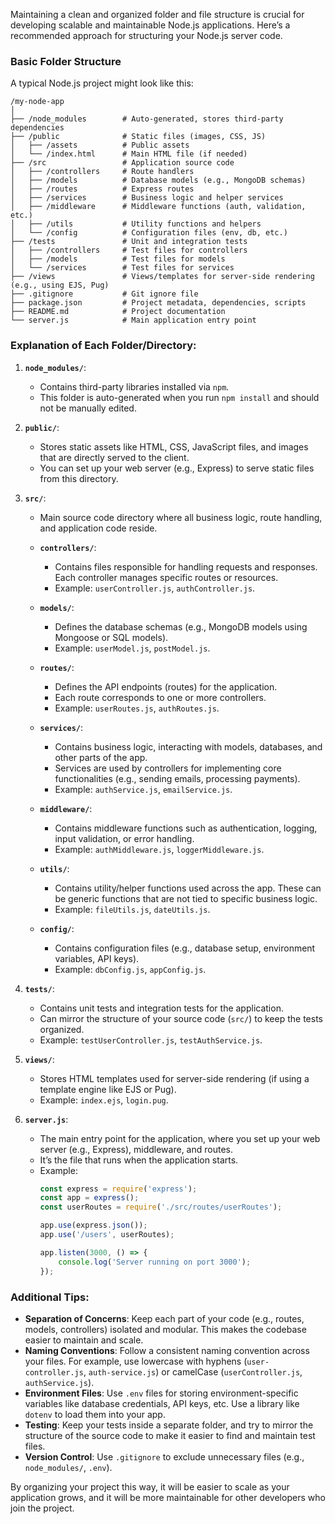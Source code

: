 
Maintaining a clean and organized folder and file structure is crucial for developing scalable and maintainable Node.js applications. Here’s a recommended approach for structuring your Node.js server code.

### Basic Folder Structure

A typical Node.js project might look like this:

```
/my-node-app
│
├── /node_modules        # Auto-generated, stores third-party dependencies
├── /public              # Static files (images, CSS, JS)
│   ├── /assets          # Public assets
│   └── /index.html      # Main HTML file (if needed)
├── /src                 # Application source code
│   ├── /controllers     # Route handlers
│   ├── /models          # Database models (e.g., MongoDB schemas)
│   ├── /routes          # Express routes
│   ├── /services        # Business logic and helper services
│   ├── /middleware      # Middleware functions (auth, validation, etc.)
│   ├── /utils           # Utility functions and helpers
│   └── /config          # Configuration files (env, db, etc.)
├── /tests               # Unit and integration tests
│   ├── /controllers     # Test files for controllers
│   ├── /models          # Test files for models
│   └── /services        # Test files for services
├── /views               # Views/templates for server-side rendering (e.g., using EJS, Pug)
├── .gitignore           # Git ignore file
├── package.json         # Project metadata, dependencies, scripts
├── README.md            # Project documentation
└── server.js            # Main application entry point
```

### Explanation of Each Folder/Directory:

1. **`node_modules/`**:
   - Contains third-party libraries installed via `npm`.
   - This folder is auto-generated when you run `npm install` and should not be manually edited.

2. **`public/`**:
   - Stores static assets like HTML, CSS, JavaScript files, and images that are directly served to the client.
   - You can set up your web server (e.g., Express) to serve static files from this directory.

3. **`src/`**:
   - Main source code directory where all business logic, route handling, and application code reside.

   - **`controllers/`**:
     - Contains files responsible for handling requests and responses. Each controller manages specific routes or resources.
     - Example: `userController.js`, `authController.js`.

   - **`models/`**:
     - Defines the database schemas (e.g., MongoDB models using Mongoose or SQL models).
     - Example: `userModel.js`, `postModel.js`.

   - **`routes/`**:
     - Defines the API endpoints (routes) for the application.
     - Each route corresponds to one or more controllers.
     - Example: `userRoutes.js`, `authRoutes.js`.

   - **`services/`**:
     - Contains business logic, interacting with models, databases, and other parts of the app.
     - Services are used by controllers for implementing core functionalities (e.g., sending emails, processing payments).
     - Example: `authService.js`, `emailService.js`.

   - **`middleware/`**:
     - Contains middleware functions such as authentication, logging, input validation, or error handling.
     - Example: `authMiddleware.js`, `loggerMiddleware.js`.

   - **`utils/`**:
     - Contains utility/helper functions used across the app. These can be generic functions that are not tied to specific business logic.
     - Example: `fileUtils.js`, `dateUtils.js`.

   - **`config/`**:
     - Contains configuration files (e.g., database setup, environment variables, API keys).
     - Example: `dbConfig.js`, `appConfig.js`.

4. **`tests/`**:
   - Contains unit tests and integration tests for the application.
   - Can mirror the structure of your source code (`src/`) to keep the tests organized.
   - Example: `testUserController.js`, `testAuthService.js`.

5. **`views/`**:
   - Stores HTML templates used for server-side rendering (if using a template engine like EJS or Pug).
   - Example: `index.ejs`, `login.pug`.

6. **`server.js`**:
   - The main entry point for the application, where you set up your web server (e.g., Express), middleware, and routes.
   - It’s the file that runs when the application starts.
   - Example:
     ```javascript
     const express = require('express');
     const app = express();
     const userRoutes = require('./src/routes/userRoutes');

     app.use(express.json());
     app.use('/users', userRoutes);

     app.listen(3000, () => {
         console.log('Server running on port 3000');
     });
     ```

### Additional Tips:
- **Separation of Concerns**: Keep each part of your code (e.g., routes, models, controllers) isolated and modular. This makes the codebase easier to maintain and scale.
- **Naming Conventions**: Follow a consistent naming convention across your files. For example, use lowercase with hyphens (`user-controller.js`, `auth-service.js`) or camelCase (`userController.js`, `authService.js`).
- **Environment Files**: Use `.env` files for storing environment-specific variables like database credentials, API keys, etc. Use a library like `dotenv` to load them into your app.
- **Testing**: Keep your tests inside a separate folder, and try to mirror the structure of the source code to make it easier to find and maintain test files.
- **Version Control**: Use `.gitignore` to exclude unnecessary files (e.g., `node_modules/`, `.env`).

By organizing your project this way, it will be easier to scale as your application grows, and it will be more maintainable for other developers who join the project.